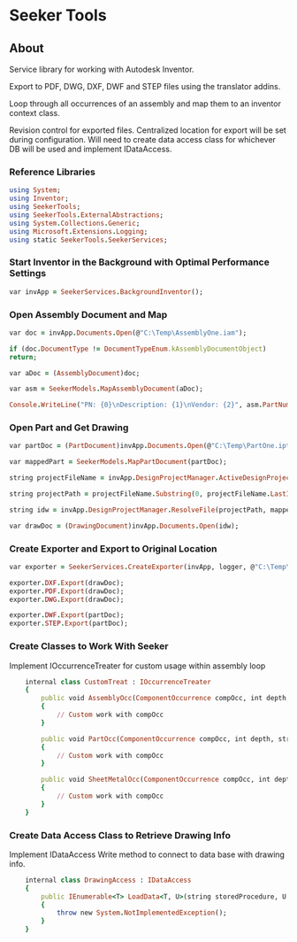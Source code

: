 # Seeker Tools
## About
Service library for working with Autodesk Inventor. 

Export to PDF, DWG, DXF, DWF and STEP files using the translator addins. 

Loop through all occurrences of an assembly and map them to an inventor context class.

Revision control for exported files. Centralized location for export will be set during configuration. Will need to create data access class for whichever DB will be used and implement IDataAccess.
### Reference Libraries
```ruby
using System;
using Inventor;
using SeekerTools;
using SeekerTools.ExternalAbstractions;
using System.Collections.Generic;
using Microsoft.Extensions.Logging;
using static SeekerTools.SeekerServices;
```
### Start Inventor in the Background with Optimal Performance Settings
```ruby
var invApp = SeekerServices.BackgroundInventor();
```
### Open Assembly Document and Map
```ruby
var doc = invApp.Documents.Open(@"C:\Temp\AssemblyOne.iam");

if (doc.DocumentType != DocumentTypeEnum.kAssemblyDocumentObject)
return;

var aDoc = (AssemblyDocument)doc;

var asm = SeekerModels.MapAssemblyDocument(aDoc);

Console.WriteLine("PN: {0}\nDescription: {1}\nVendor: {2}", asm.PartNumber, asm.Description, asm.Vendor);
```
### Open Part and Get Drawing
```ruby
var partDoc = (PartDocument)invApp.Documents.Open(@"C:\Temp\PartOne.ipt");

var mappedPart = SeekerModels.MapPartDocument(partDoc);

string projectFileName = invApp.DesignProjectManager.ActiveDesignProject.FullFileName;

string projectPath = projectFileName.Substring(0, projectFileName.LastIndexOf("\\"));

string idw = invApp.DesignProjectManager.ResolveFile(projectPath, mappedPart.PartNumber + ".idw");

var drawDoc = (DrawingDocument)invApp.Documents.Open(idw);
```
### Create Exporter and Export to Original Location
```ruby
var exporter = SeekerServices.CreateExporter(invApp, logger, @"C:\Temp\Config.ini");

exporter.DXF.Export(drawDoc);
exporter.PDF.Export(drawDoc);
exporter.DWG.Export(drawDoc);

exporter.DWF.Export(partDoc);
exporter.STEP.Export(partDoc);
```
### Create Classes to Work With Seeker
Implement IOccurrenceTreater for custom usage within assembly loop
```ruby
    internal class CustomTreat : IOccurrenceTreater
    {
        public void AssemblyOcc(ComponentOccurrence compOcc, int depth, string parentId)
        {
            // Custom work with compOcc
        }

        public void PartOcc(ComponentOccurrence compOcc, int depth, string parentId)
        {
            // Custom work with compOcc
        }

        public void SheetMetalOcc(ComponentOccurrence compOcc, int depth, string parentId)
        {
            // Custom work with compOcc
        }
    }
```
### Create Data Access Class to Retrieve Drawing Info
Implement IDataAccess
Write method to connect to data base with drawing info.
```ruby
    internal class DrawingAccess : IDataAccess
    {
        public IEnumerable<T> LoadData<T, U>(string storedProcedure, U parameters)
        {
            throw new System.NotImplementedException();
        }
    }
```
